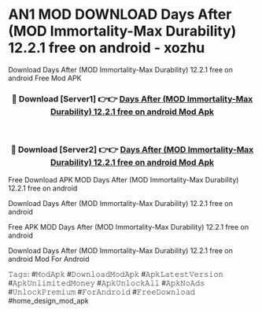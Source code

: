 # AN1 MOD DOWNLOAD Days After (MOD Immortality-Max Durability) 12.2.1 free on android - xozhu
Download Days After (MOD Immortality-Max Durability) 12.2.1 free on android Free Mod APK

<div align="center">
<h3>🔴 Download [Server1] 👉👉 <a href="https://apk-comot.site?title=Days_After_(MOD_Immortality-Max_Durability)_12.2.1_free_on_android">Days After (MOD Immortality-Max Durability) 12.2.1 free on android Mod Apk</a></h3><br>

<h3>🔴 Download [Server2] 👉👉 <a href="https://apk-comot.site?title=Days_After_(MOD_Immortality-Max_Durability)_12.2.1_free_on_android">Days After (MOD Immortality-Max Durability) 12.2.1 free on android Mod Apk</a></h3>
</div>


Free Download APK MOD Days After (MOD Immortality-Max Durability) 12.2.1 free on android

Download Days After (MOD Immortality-Max Durability) 12.2.1 free on android 

Free APK MOD Days After (MOD Immortality-Max Durability) 12.2.1 free on android 

Download Days After (MOD Immortality-Max Durability) 12.2.1 free on android Mod For Android

𝚃𝚊𝚐𝚜: #𝙼𝚘𝚍𝙰𝚙𝚔 #𝙳𝚘𝚠𝚗𝚕𝚘𝚊𝚍𝙼𝚘𝚍𝙰𝚙𝚔 #𝙰𝚙𝚔𝙻𝚊𝚝𝚎𝚜𝚝𝚅𝚎𝚛𝚜𝚒𝚘𝚗 #𝙰𝚙𝚔𝚄𝚗𝚕𝚒𝚖𝚒𝚝𝚎𝚍𝙼𝚘𝚗𝚎𝚢 #𝙰𝚙𝚔𝚄𝚗𝚕𝚘𝚌𝚔𝙰𝚕𝚕 #𝙰𝚙𝚔𝙽𝚘𝙰𝚍𝚜 #𝚄𝚗𝚕𝚘𝚌𝚔𝙿𝚛𝚎𝚖𝚒𝚞𝚖 #𝙵𝚘𝚛𝙰𝚗𝚍𝚛𝚘𝚒𝚍 #𝙵𝚛𝚎𝚎𝙳𝚘𝚠𝚗𝚕𝚘𝚊𝚍 #home_design_mod_apk